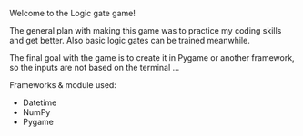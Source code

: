 Welcome to the Logic gate game!

The general plan with making this game was to practice my coding skills and get better.
Also basic logic gates can be trained meanwhile. 

The final goal with the game is to create it in Pygame or another framework, so the inputs are not based on the terminal ...

Frameworks & module used:
- Datetime
- NumPy
- Pygame

